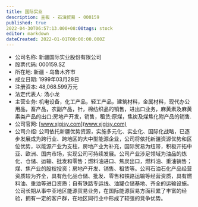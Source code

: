 ```yaml
---
title: 国际实业
description: 主板 - 石油贸易 - 000159
published: true
2022-04-30T06:57:13.000+08:00tags: stock
editor: markdown
dateCreated: 2022-01-01T00:00:00.000Z
---
```


- 公司名称: 新疆国际实业股份有限公司
- 股票代码: 000159.SZ
- 所在地: 新疆 - 乌鲁木齐市
- 成立日期: 1999年03月28日
- 注册资本: 48,068.599万元
- 法定代表人: 汤小龙
- 主营业务: 机电设备，化工产品，轻工产品，建筑材料，金属材料，现代办公用品，畜产品，农副产品，针，棉纺织品的销售，进出口业务，麻黄素及麻黄素类产品的出口;房地产开发，销售，租赁;原煤，焦炭及煤焦化附产品的销售.
- 公司官网: [www.xjgjsy.com](www.xjgjsy.com)
- 公司介绍: 公司依托新疆优势资源，实施多元化、实业化、国际化战略，已逐步发展成为跨行业、跨地区的大中型能源企业，公司将依托新疆资源优势和区位优势，以能源产业为支柱，房地产业为补充，国际贸易为纽带，积极开拓中亚、欧洲、国内市场，实现公司可持续发展。公司产业涉足领域为油品的炼化、仓储、运输、批发和零售；燃料油进口、焦炭出口，燃料油、重油销售；煤、焦产业的股权投资；房地产开发、销售、租赁等。公司石油石化产品经营资质较为齐全，具有危化品仓储、批发、零售和铁路运输等经营资质，具有燃料油、重油等进口资质；自有铁路专运线、油罐仓储基地、齐全的运输设施。公司长期从事中亚地区能源贸易业务，在国际能源贸易方面积累了丰富的经验，拥有一定的客户群，在地区同行业中形成了较强的竞争优势。


